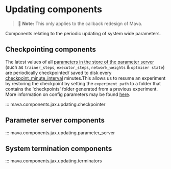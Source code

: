 # Updating components

> 🚧 **Note:** This only applies to the callback redesign of Mava.

Components relating to the periodic updating of system wide parameters.

## Checkpointing components
The latest values of all [parameters in the store of the parameter server][param_server_store] (such as `trainer_steps`, `executor_steps`, `network_weights` & `optmiser state`) are periodically checkpointed/ saved to disk every [checkpoint_minute_interval][checkpointer_config] minutes.This allows us to resume an experiment by restoring the checkpoint by setting the `experiment_path` to a folder that contains the 'checkpoints' folder generated from a previous experiment. More information on config parameters may be found [here](../getting_started/config.md).

::: mava.components.jax.updating.checkpointer

## Parameter server components
::: mava.components.jax.updating.parameter_server

## System termination components
::: mava.components.jax.updating.terminators

[checkpointer_config]: https://github.com/instadeepai/Mava/blob/develop/mava/components/jax/updating/checkpointer.py#L32
[param_server_store]: https://github.com/instadeepai/Mava/blob/develop/mava/components/jax/updating/parameter_server.py#L110
